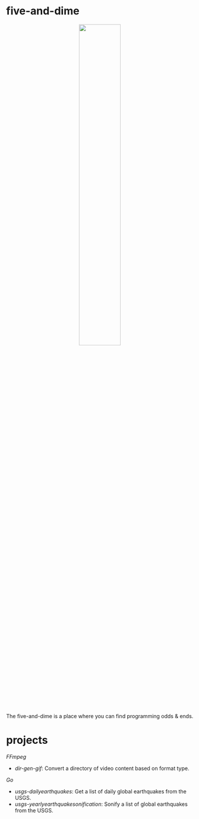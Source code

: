 # five-and-dime

<p align="center">
  <img width="47%" height="47%" src="https://i.ibb.co/PYK0p0t/5-dime-santa-fe-3.jpg"/>  
</p>

The five-and-dime is a place where you can find programming odds & ends.

# projects
*FFmpeg*
- *dir-gen-gif*: Convert a directory of video content based on format type.

*Go*
- *usgs-dailyearthquakes*: Get a list of daily global earthquakes from the USGS.
- *usgs-yearlyearthquakesonification*: Sonify a list of global earthquakes from the USGS.
